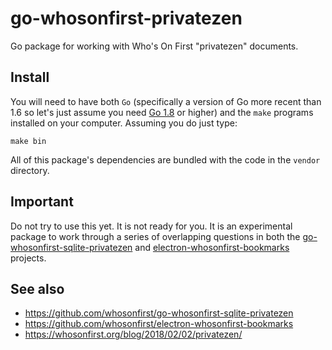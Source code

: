 # go-whosonfirst-privatezen

Go package for working with Who's On First "privatezen" documents.

## Install

You will need to have both `Go` (specifically a version of Go more recent than 1.6 so let's just assume you need [Go 1.8](https://golang.org/dl/) or higher) and the `make` programs installed on your computer. Assuming you do just type:

```
make bin
```

All of this package's dependencies are bundled with the code in the `vendor` directory.

## Important

Do not try to use this yet. It is not ready for you. It is an experimental package to work through a series of overlapping questions in both the [go-whosonfirst-sqlite-privatezen](https://github.com/whosonfirst/go-whosonfirst-sqlite-privatezen) and [electron-whosonfirst-bookmarks](https://github.com/whosonfirst/electron-whosonfirst-bookmarks) projects.

## See also

* https://github.com/whosonfirst/go-whosonfirst-sqlite-privatezen
* https://github.com/whosonfirst/electron-whosonfirst-bookmarks
* https://whosonfirst.org/blog/2018/02/02/privatezen/

